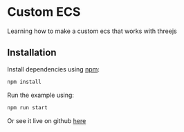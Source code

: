 # Custom ECS
Learning how to make a custom ecs that works with threejs

## Installation
Install dependencies using [npm](https://docs.npmjs.com/about-npm):

```sh
npm install
```

Run the example using:
```sh
npm run start
```

Or see it live on github [here](https://jdevs10.github.io/ecs-with-threejs)
